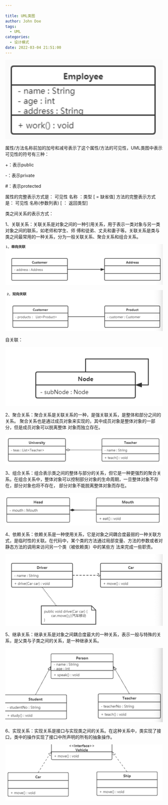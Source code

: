 ```yaml
---

title: UML类图
author: John Doe
tags:
  - UML
categories:
  - 设计模式
date: 2022-03-04 21:51:00
---
```




 ![upload successful](../images/pasted-117.png)
 
 属性/方法名称前加的加号和减号表示了这个属性/方法的可见性，UML类图中表示可见性的符号有三种：

+：表示public

-：表示private

#：表示protected

属性的完整表示方式是： 可见性 名称 ：类型 [ = 缺省值]
方法的完整表示方式是： 可见性 名称(参数列表) [ ： 返回类型]




类之间关系的表示方式：

1、关联关系：关联关系是对象之间的一种引用关系，用于表示一类对象与另一类对象之间的联系，如老师和学生、师
傅和徒弟、丈夫和妻子等。关联关系是类与类之间最常用的一种关系，分为一般关联关系、聚合关系和组合关系。


 ![upload successful](../images/pasted-118.png)


 ![upload successful](../images/pasted-119.png)
 
 自关联：
 
 ![upload successful](../images/pasted-120.png)
 
 2、聚合关系：聚合关系是关联关系的一种，是强关联关系，是整体和部分之间的关系。
聚合关系也是通过成员对象来实现的，其中成员对象是整体对象的一部分，但是成员对象可以脱离整体
对象而独立存在。


 ![upload successful](../images/pasted-121.png)
 
 3、组合关系：组合表示类之间的整体与部分的关系，但它是一种更强烈的聚合关系。在组合关系中，整体对象可以控制部分对象的生命周期，一旦整体对象不存在，部分对象也将不存在，
部分对象不能脱离整体对象而存在。


 ![upload successful](../images/pasted-122.png)
 
 4、依赖关系：依赖关系是一种使用关系，它是对象之间耦合度最弱的一种关联方式，是临时性的关联。在代码中，某个类的方法通过局部变量、方法的参数或者对静态方法的调用来访问另一个类（被依赖类）中的某些方
法来完成一些职责。

 ![upload successful](../images/pasted-123.png)
 
 5、继承关系：继承关系是对象之间耦合度最大的一种关系，表示一般与特殊的关系，是父类与子类之间的关系，是一种继承关系。
 
 ![upload successful](../images/pasted-124.png)
 
 6、实现关系：实现关系是接口与实现类之间的关系。在这种关系中，类实现了接口，类中的操作实现了接口中所声明的所有的抽象操作。
 
 ![upload successful](../images/pasted-125.png)
 
 

